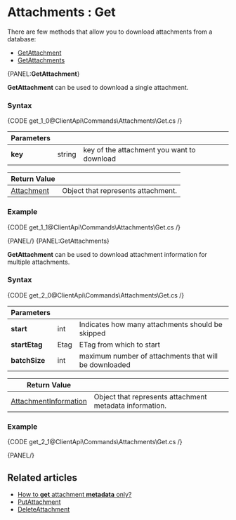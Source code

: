 # Attachments : Get

There are few methods that allow you to download attachments from a database:   
- [GetAttachment](../../../client-api/commands/attachments/get#getattachment)   
- [GetAttachments](../../../client-api/commands/attachments/get#getattachments)   

{PANEL:**GetAttachment**}

**GetAttachment** can be used to download a single attachment.

### Syntax

{CODE get_1_0@ClientApi\Commands\Attachments\Get.cs /}

| Parameters | | |
| ------------- | ------------- | ----- |
| **key** | string | key of the attachment you want to download |

| Return Value | |
| ------------- | ----- |
| [Attachment](../../../glossary/attachment) | Object that represents attachment. |

### Example

{CODE get_1_1@ClientApi\Commands\Attachments\Get.cs /}

{PANEL/}
{PANEL:GetAttachments}

**GetAttachment** can be used to download attachment information for multiple attachments.

### Syntax

{CODE get_2_0@ClientApi\Commands\Attachments\Get.cs /}

| Parameters | | |
| ------------- | ------------- | ----- |
| **start** | int | Indicates how many attachments should be skipped |
| **startEtag** | Etag | ETag from which to start |
| **batchSize** | int | maximum number of attachments that will be downloaded |

| Return Value | |
| ------------- | ----- |
| [AttachmentInformation](../../../glossary/attachment-information) | Object that represents attachment metadata information. |

### Example

{CODE get_2_1@ClientApi\Commands\Attachments\Get.cs /}

{PANEL/}

## Related articles

- [How to **get** attachment **metadata** only?](../../../client-api/commands/attachments/how-to/get-attachment-metadata-only)  
- [PutAttachment](../../../client-api/commands/attachments/put)  
- [DeleteAttachment](../../../client-api/commands/attachments/delete)  